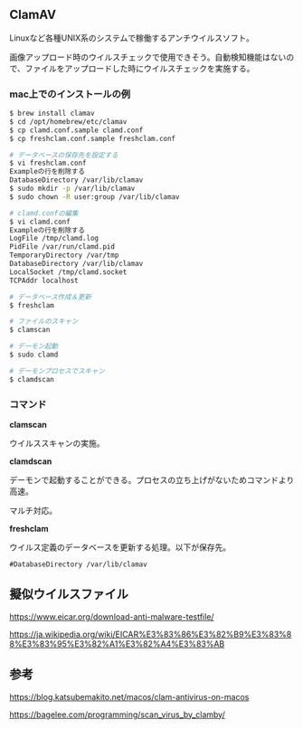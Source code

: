 ## ClamAV

Linuxなど各種UNIX系のシステムで稼働するアンチウイルスソフト。

画像アップロード時のウイルスチェックで使用できそう。自動検知機能はないので、ファイルをアップロードした時にウイルスチェックを実施する。

### mac上でのインストールの例

```bash
$ brew install clamav
$ cd /opt/homebrew/etc/clamav
$ cp clamd.conf.sample clamd.conf
$ cp freshclam.conf.sample freshclam.conf

# データベースの保存先を設定する
$ vi freshclam.conf
Exampleの行を削除する
DatabaseDirectory /var/lib/clamav
$ sudo mkdir -p /var/lib/clamav
$ sudo chown -R user:group /var/lib/clamav

# clamd.confの編集
$ vi clamd.conf
Exampleの行を削除する
LogFile /tmp/clamd.log
PidFile /var/run/clamd.pid
TemporaryDirectory /var/tmp
DatabaseDirectory /var/lib/clamav
LocalSocket /tmp/clamd.socket
TCPAddr localhost

# データベース作成＆更新
$ freshclam

# ファイルのスキャン
$ clamscan

# デーモン起動
$ sudo clamd

# デーモンプロセスでスキャン
$ clamdscan

```
### コマンド

**clamscan**

ウイルススキャンの実施。

**clamdscan**

デーモンで起動することができる。プロセスの立ち上げがないためコマンドより高速。

マルチ対応。

**freshclam**

ウイルス定義のデータベースを更新する処理。以下が保存先。

```
#DatabaseDirectory /var/lib/clamav
```

## 擬似ウイルスファイル

https://www.eicar.org/download-anti-malware-testfile/

https://ja.wikipedia.org/wiki/EICAR%E3%83%86%E3%82%B9%E3%83%88%E3%83%95%E3%82%A1%E3%82%A4%E3%83%AB

## 参考

https://blog.katsubemakito.net/macos/clam-antivirus-on-macos

https://bagelee.com/programming/scan_virus_by_clamby/

